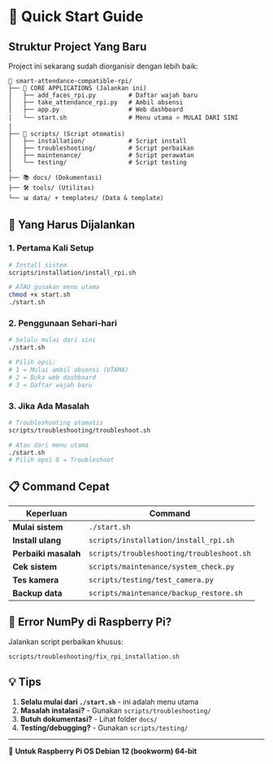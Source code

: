 # 🚀 Quick Start Guide

## Struktur Project Yang Baru

Project ini sekarang sudah diorganisir dengan lebih baik:

```
📁 smart-attendance-compatible-rpi/
├── 🎯 CORE APPLICATIONS (Jalankan ini)
│   ├── add_faces_rpi.py         # Daftar wajah baru
│   ├── take_attendance_rpi.py   # Ambil absensi  
│   ├── app.py                   # Web dashboard
│   └── start.sh                 # Menu utama ⭐ MULAI DARI SINI
│
├── 📝 scripts/ (Script otomatis)
│   ├── installation/            # Script install
│   ├── troubleshooting/         # Script perbaikan
│   ├── maintenance/             # Script perawatan
│   └── testing/                 # Script testing
│
├── 📚 docs/ (Dokumentasi)
├── 🛠️ tools/ (Utilitas)
└── 📊 data/ + templates/ (Data & template)
```

## 🎯 Yang Harus Dijalankan

### 1. Pertama Kali Setup
```bash
# Install sistem
scripts/installation/install_rpi.sh

# ATAU gunakan menu utama
chmod +x start.sh
./start.sh
```

### 2. Penggunaan Sehari-hari  
```bash
# Selalu mulai dari sini
./start.sh

# Pilih opsi:
# 1 = Mulai ambil absensi (UTAMA)
# 2 = Buka web dashboard  
# 3 = Daftar wajah baru
```

### 3. Jika Ada Masalah
```bash
# Troubleshooting otomatis
scripts/troubleshooting/troubleshoot.sh

# Atau dari menu utama
./start.sh
# Pilih opsi 8 = Troubleshoot
```

## 📋 Command Cepat

| Keperluan | Command |
|-----------|---------|
| **Mulai sistem** | `./start.sh` |
| **Install ulang** | `scripts/installation/install_rpi.sh` |
| **Perbaiki masalah** | `scripts/troubleshooting/troubleshoot.sh` |
| **Cek sistem** | `scripts/maintenance/system_check.py` |
| **Tes kamera** | `scripts/testing/test_camera.py` |
| **Backup data** | `scripts/maintenance/backup_restore.sh` |

## 🚨 Error NumPy di Raspberry Pi?

Jalankan script perbaikan khusus:
```bash
scripts/troubleshooting/fix_rpi_installation.sh
```

## 💡 Tips

1. **Selalu mulai dari `./start.sh`** - ini adalah menu utama
2. **Masalah instalasi?** - Gunakan `scripts/troubleshooting/`
3. **Butuh dokumentasi?** - Lihat folder `docs/`
4. **Testing/debugging?** - Gunakan `scripts/testing/`

---
🍓 **Untuk Raspberry Pi OS Debian 12 (bookworm) 64-bit**

